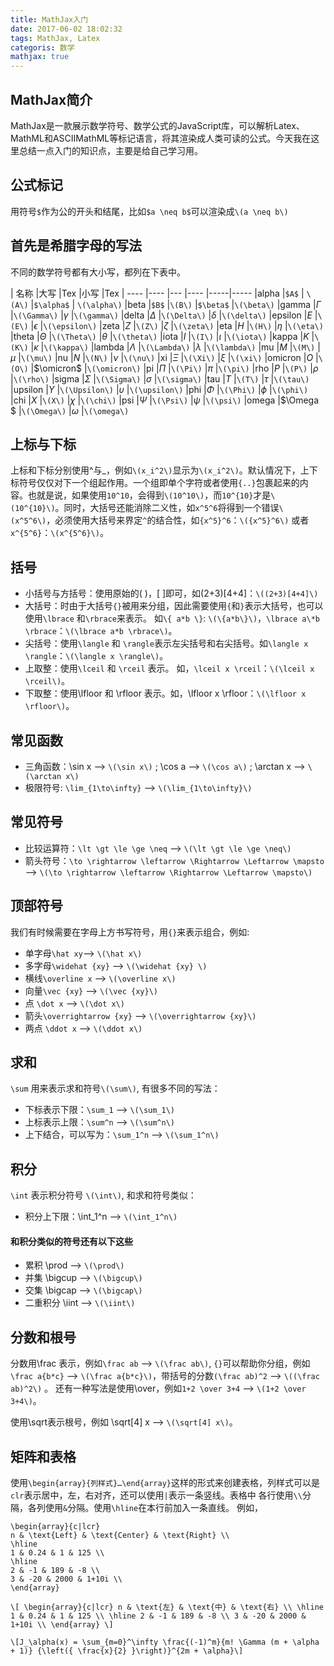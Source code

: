 ```yaml
---
title: MathJax入门
date: 2017-06-02 18:02:32
tags: MathJax, Latex
categoris: 数学
mathjax: true
---
```


## MathJax简介

MathJax是一款展示数学符号、数学公式的JavaScript库，可以解析Latex、MathML和ASCIIMathML等标记语言，将其渲染成人类可读的公式。今天我在这里总结一点入门的知识点，主要是给自己学习用。

## 公式标记

用符号`$`作为公的开头和结尾，比如`$a \neq b$`可以渲染成`\(a \neq b\)`

## 首先是希腊字母的写法

不同的数学符号都有大小写，都列在下表中。

| 名称	|大写	|Tex	|小写	|Tex
| ----	|----	|---	|----	|-----|-----
|alpha	|`$A$`	| `\(A\)`	|`$\alpha$`	| `\(\alpha\)`
|beta	|`$B$`	|`\(B\)`	|`$\beta$`	|`\(\beta\)`
|gamma	|$\Gamma$	|`\(\Gamma\)`	|$\gamma$	|`\(\gamma\)`
|delta	|$\Delta$	|`\(\Delta\)`	|$\delta$	|`\(\delta\)`
|epsilon	|$E$	|`\(E\)`	|$\epsilon$	|`\(\epsilon\)`
|zeta	|$Z$	|`\(Z\)`	|$\zeta$	|`\(\zeta\)`
|eta	|$H$	|`\(H\)`	|$\eta$	|`\(\eta\)`
|theta	|$\Theta$	|`\(\Theta\)`	|$\theta$	|`\(\theta\)`
|iota	|$I$	|`\(I\)`	|$\iota$	|`\(\iota\)`
|kappa	|$K$	|`\(K\)`	|$\kappa$	|`\(\kappa\)`
|lambda	|$\Lambda$	|`\(\Lambda\)`	|$\lambda$	|`\(\lambda\)`
|mu	|$M$	|`\(M\)`	|$\mu$	|`\(\mu\)`
|nu	|$N$	|`\(N\)`	|$\nu$	|`\(\nu\)`
|xi	|$\Xi$	|`\(\Xi\)`	|$\xi$	|`\(\xi\)`
|omicron	|$O$	|`\(O\)`	|$\omicron$	|`\(\omicron\)`
|pi	|$\Pi$	|`\(\Pi\)`	|$\pi$	|`\(\pi\)`
|rho	|$P$	|`\(P\)`	|$\rho$	|`\(\rho\)`
|sigma	|$\Sigma$	|`\(\Sigma\)`	|$\sigma$	|`\(\sigma\)`
|tau	|$T$	|`\(T\)`	|$\tau$	|`\(\tau\)`
|upsilon	|$\Upsilon$	|`\(\Upsilon\)`	|$\upsilon$	|`\(\upsilon\)`
|phi	|$\Phi$	|`\(\Phi\)`	|$\phi$	|`\(\phi\)`
|chi	|$X$	|`\(X\)`	|$\chi$	|`\(\chi\)`
|psi	|$\Psi$	|`\(\Psi\)`	|$\psi$	|`\(\psi\)`
|omega	|$\Omega $	|`\(\Omega\)`	|$\omega$	|`\(\omega\)`


## 上标与下标

上标和下标分别使用^与_，例如`\(x_i^2\)`显示为`\(x_i^2\)`。默认情况下，上下标符号仅仅对下一个组起作用。一个组即单个字符或者使用`{..}`包裹起来的内容。也就是说，如果使用`10^10`，会得到`\(10^10\)`，而`10^{10}`才是`\(10^{10}\)`。同时，大括号还能消除二义性，如`x^5^6`将得到一个错误`\(x^5^6\)`，必须使用大括号来界定`^`的结合性，如`{x^5}^6`：`\({x^5}^6\)` 或者 `x^{5^6}`：`\(x^{5^6}\)`。

## 括号

- 小括号与方括号：使用原始的( )，[ ]即可，如(2+3)[4+4]：`\((2+3)[4+4]\)`
- 大括号：时由于大括号`{}`被用来分组，因此需要使用`{`和`}`表示大括号，也可以使用`\lbrace` 和`\rbrace`来表示。
如`\{ a*b \}`:  `\(\{a*b\}\)`，`\lbrace a\*b \rbrace`：`\(\lbrace a*b \rbrace\)`。
- 尖括号：使用`\langle` 和 `\rangle`表示左尖括号和右尖括号。如`\langle x \rangle`：`\(\langle x \rangle\)`。
- 上取整：使用`\lceil` 和 `\rceil` 表示。 如，`\lceil x \rceil`：`\(\lceil x \rceil\)`。
- 下取整：使用\lfloor 和 \rfloor 表示。如，\lfloor x \rfloor：`\(\lfloor x \rfloor\)`。

## 常见函数

- 三角函数：\sin x --> `\(\sin x\)` ; \cos a --> `\(\cos a\)` ; \arctan x --> `\(\arctan x\)`
- 极限符号: `\lim_{1\to\infty}` --> `\(\lim_{1\to\infty}\)`

## 常见符号

- 比较运算符：`\lt \gt \le \ge \neq` --> `\(\lt \gt \le \ge \neq\)`
- 箭头符号：`\to \rightarrow \leftarrow \Rightarrow \Leftarrow \mapsto` --> `\(\to \rightarrow \leftarrow \Rightarrow \Leftarrow \mapsto\)`


## 顶部符号

我们有时候需要在字母上方书写符号，用`{}`来表示组合，例如:

- 单字母`\hat xy`--> `\(\hat x\)`
- 多字母`\widehat {xy}` --> `\(\widehat {xy} \)`
- 横线`\overline x` --> `\(\overline x\)`
- 向量`\vec {xy}` --> `\(\vec {xy}\)`
- 点 `\dot x` --> `\(\dot x\)`
- 箭头`\overrightarrow {xy}` --> `\(\overrightarrow {xy}\)`
- 两点 `\ddot x` --> `\(\ddot x\)`

## 求和

`\sum` 用来表示求和符号`\(\sum\)`, 有很多不同的写法：
- 下标表示下限：`\sum_1` --> `\(\sum_1\)`
- 上标表示上限：`\sum^n` --> `\(\sum^n\)`
- 上下结合，可以写为：`\sum_1^n` --> `\(\sum_1^n\)`

## 积分

`\int` 表示积分符号 `\(\int\)`, 和求和符号类似：
- 积分上下限：\int_1^n --> `\(\int_1^n\)`

#### 和积分类似的符号还有以下这些

- 累积 \prod --> `\(\prod\)`
- 并集 \bigcup --> `\(\bigcup\)`
- 交集 \bigcap --> `\(\bigcap\)`
- 二重积分 \iint --> `\(\iint\)`

## 分数和根号

分数用\frac 表示，例如`\frac ab` --> `\(\frac ab\)`, `{}`可以帮助你分组，例如`\frac a{b*c}` --> `\(\frac a{b*c}\)`，带括号的分数`(\frac ab)^2` --> `\((\frac ab)^2\)` 。 还有一种写法是使用\over，例如`1+2 \over 3+4` --> `\(1+2 \over 3+4\)`。

使用\sqrt表示根号，例如 \sqrt[4] x --> `\(\sqrt[4] x\)`。

## 矩阵和表格

使用`\begin{array}{列样式}…\end{array}`这样的形式来创建表格，列样式可以是`clr`表示居中，左，右对齐，还可以使用`|`表示一条竖线。表格中 各行使用`\\`分隔，各列使用`&`分隔。使用`\hline`在本行前加入一条直线。 例如，

```
\begin{array}{c|lcr}
n & \text{Left} & \text{Center} & \text{Right} \\
\hline
1 & 0.24 & 1 & 125 \\
\hline
2 & -1 & 189 & -8 \\
3 & -20 & 2000 & 1+10i \\
\end{array}
```
`\[
\begin{array}{c|lcr}
n & \text{左} & \text{中} & \text{右} \\
\hline
1 & 0.24 & 1 & 125 \\
\hline
2 & -1 & 189 & -8 \\
3 & -20 & 2000 & 1+10i \\
\end{array}
\]`

`
\[J_\alpha(x) = \sum_{m=0}^\infty \frac{(-1)^m}{m! \Gamma (m + \alpha + 1)} {\left({ \frac{x}{2} }\right)}^{2m + \alpha}\]
`























